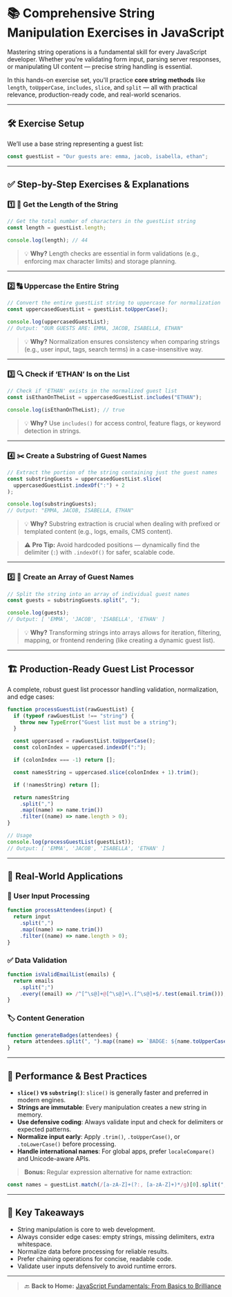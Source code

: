 # 📚 Comprehensive String Manipulation Exercises in JavaScript

Mastering string operations is a fundamental skill for every JavaScript developer. Whether you're validating form input, parsing server responses, or manipulating UI content — precise string handling is essential.

In this hands-on exercise set, you'll practice **core string methods** like `length`, `toUpperCase`, `includes`, `slice`, and `split` — all with practical relevance, production-ready code, and real-world scenarios.

---

## 🛠️ Exercise Setup

We’ll use a base string representing a guest list:

```javascript
const guestList = "Our guests are: emma, jacob, isabella, ethan";
```

---

## ✅ Step-by-Step Exercises & Explanations

### 1️⃣ 🔢 Get the Length of the String

```javascript
// Get the total number of characters in the guestList string
const length = guestList.length;

console.log(length); // 44
```

> 💡 **Why?**
> Length checks are essential in form validations (e.g., enforcing max character limits) and storage planning.

---

### 2️⃣ 🔠 Uppercase the Entire String

```javascript
// Convert the entire guestList string to uppercase for normalization
const uppercasedGuestList = guestList.toUpperCase();

console.log(uppercasedGuestList);
// Output: "OUR GUESTS ARE: EMMA, JACOB, ISABELLA, ETHAN"
```

> 💡 **Why?**
> Normalization ensures consistency when comparing strings (e.g., user input, tags, search terms) in a case-insensitive way.

---

### 3️⃣ 🔍 Check if ‘ETHAN’ Is on the List

```javascript
// Check if 'ETHAN' exists in the normalized guest list
const isEthanOnTheList = uppercasedGuestList.includes("ETHAN");

console.log(isEthanOnTheList); // true
```

> 💡 **Why?**
> Use `includes()` for access control, feature flags, or keyword detection in strings.

---

### 4️⃣ ✂️ Create a Substring of Guest Names

```javascript
// Extract the portion of the string containing just the guest names
const substringGuests = uppercasedGuestList.slice(
  uppercasedGuestList.indexOf(":") + 2
);

console.log(substringGuests);
// Output: "EMMA, JACOB, ISABELLA, ETHAN"
```

> 💡 **Why?**
> Substring extraction is crucial when dealing with prefixed or templated content (e.g., logs, emails, CMS content).

> ⚠️ **Pro Tip:**
> Avoid hardcoded positions — dynamically find the delimiter (`:`) with `.indexOf()` for safer, scalable code.

---

### 5️⃣ 🧱 Create an Array of Guest Names

```javascript
// Split the string into an array of individual guest names
const guests = substringGuests.split(", ");

console.log(guests);
// Output: [ 'EMMA', 'JACOB', 'ISABELLA', 'ETHAN' ]
```

> 💡 **Why?**
> Transforming strings into arrays allows for iteration, filtering, mapping, or frontend rendering (like creating a dynamic guest list).

---

## 🏗️ Production-Ready Guest List Processor

A complete, robust guest list processor handling validation, normalization, and edge cases:

```javascript
function processGuestList(rawGuestList) {
  if (typeof rawGuestList !== "string") {
    throw new TypeError("Guest list must be a string");
  }

  const uppercased = rawGuestList.toUpperCase();
  const colonIndex = uppercased.indexOf(":");

  if (colonIndex === -1) return [];

  const namesString = uppercased.slice(colonIndex + 1).trim();

  if (!namesString) return [];

  return namesString
    .split(",")
    .map((name) => name.trim())
    .filter((name) => name.length > 0);
}

// Usage
console.log(processGuestList(guestList));
// Output: [ 'EMMA', 'JACOB', 'ISABELLA', 'ETHAN' ]
```

---

## 🎯 Real-World Applications

### 📝 User Input Processing

```javascript
function processAttendees(input) {
  return input
    .split(",")
    .map((name) => name.trim())
    .filter((name) => name.length > 0);
}
```

### ✅ Data Validation

```javascript
function isValidEmailList(emails) {
  return emails
    .split(";")
    .every((email) => /^[^\s@]+@[^\s@]+\.[^\s@]+$/.test(email.trim()));
}
```

### 🏷️ Content Generation

```javascript
function generateBadges(attendees) {
  return attendees.split(", ").map((name) => `BADGE: ${name.toUpperCase()}`);
}
```

---

## 🚀 Performance & Best Practices

- **`slice()` vs `substring()`**: `slice()` is generally faster and preferred in modern engines.
- **Strings are immutable**: Every manipulation creates a new string in memory.
- **Use defensive coding**: Always validate input and check for delimiters or expected patterns.
- **Normalize input early**: Apply `.trim()`, `.toUpperCase()`, or `.toLowerCase()` before processing.
- **Handle international names**: For global apps, prefer `localeCompare()` and Unicode-aware APIs.

> **Bonus:** Regular expression alternative for name extraction:

```javascript
const names = guestList.match(/[a-zA-Z]+(?:, [a-zA-Z]+)*/g)[0].split(", ");
```

---

## 📌 Key Takeaways

- String manipulation is core to web development.
- Always consider edge cases: empty strings, missing delimiters, extra whitespace.
- Normalize data before processing for reliable results.
- Prefer chaining operations for concise, readable code.
- Validate user inputs defensively to avoid runtime errors.

---

> 🔙 **Back to Home:** [JavaScript Fundamentals: From Basics to Brilliance](../index.md)
